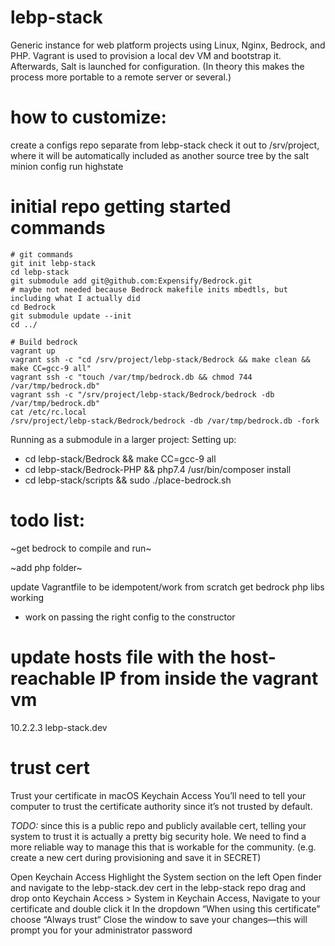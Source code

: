 # lebp-stack
Generic instance for web platform projects using Linux, Nginx, Bedrock, and PHP. Vagrant is used to provision a local dev VM and bootstrap it. Afterwards, Salt is launched for configuration. (In theory this makes the process more portable to a remote server or several.)

# how to customize:
create a configs repo separate from lebp-stack
check it out to /srv/project, where it will be automatically included as another source tree by the salt minion config
run highstate

# initial repo getting started commands
```
# git commands
git init lebp-stack
cd lebp-stack
git submodule add git@github.com:Expensify/Bedrock.git
# maybe not needed because Bedrock makefile inits mbedtls, but including what I actually did
cd Bedrock
git submodule update --init
cd ../

# Build bedrock
vagrant up
vagrant ssh -c "cd /srv/project/lebp-stack/Bedrock && make clean && make CC=gcc-9 all"
vagrant ssh -c "touch /var/tmp/bedrock.db && chmod 744 /var/tmp/bedrock.db"
vagrant ssh -c "/srv/project/lebp-stack/Bedrock/bedrock -db /var/tmp/bedrock.db" 
cat /etc/rc.local
/srv/project/lebp-stack/Bedrock/bedrock -db /var/tmp/bedrock.db -fork
```

Running as a submodule in a larger project:
Setting up:
 - cd lebp-stack/Bedrock && make CC=gcc-9 all
 - cd lebp-stack/Bedrock-PHP && php7.4 /usr/bin/composer install
 - cd lebp-stack/scripts && sudo ./place-bedrock.sh

# todo list:
~get bedrock to compile and run~

~add php folder~

update Vagrantfile to be idempotent/work from scratch
get bedrock php libs working
  - work on passing the right config to the constructor

# update hosts file with the host-reachable IP from inside the vagrant vm
10.2.2.3 lebp-stack.dev

# trust cert 
Trust your certificate in macOS Keychain Access
You’ll need to tell your computer to trust the certificate authority since it’s not trusted by default.

*TODO:* since this is a public repo and publicly available cert, telling your system to trust it is actually a pretty big security hole. We need to find a more reliable way to manage this that is workable for the community. (e.g. create a new cert during provisioning and save it in SECRET)

Open Keychain Access
Highlight the System section on the left
Open finder and navigate to the lebp-stack.dev cert in the lebp-stack repo
drag and drop onto Keychain Access > System
in Keychain Access, Navigate to your certificate and double click it
In the dropdown “When using this certificate” choose “Always trust“
Close the window to save your changes—this will prompt you for your administrator password

